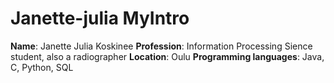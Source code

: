 #  Janette-julia       MyIntro

<b>Name</b>: Janette Julia Koskinee
<b>Profession</b>: Information Processing Sience student, also a radiographer
<b>Location</b>: Oulu
<b>Programming languages</b>: Java, C, Python, SQL
